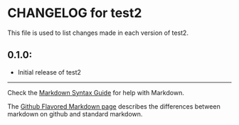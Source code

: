 # CHANGELOG for test2

This file is used to list changes made in each version of test2.

## 0.1.0:

* Initial release of test2

- - -
Check the [Markdown Syntax Guide](http://daringfireball.net/projects/markdown/syntax) for help with Markdown.

The [Github Flavored Markdown page](http://github.github.com/github-flavored-markdown/) describes the differences between markdown on github and standard markdown.
